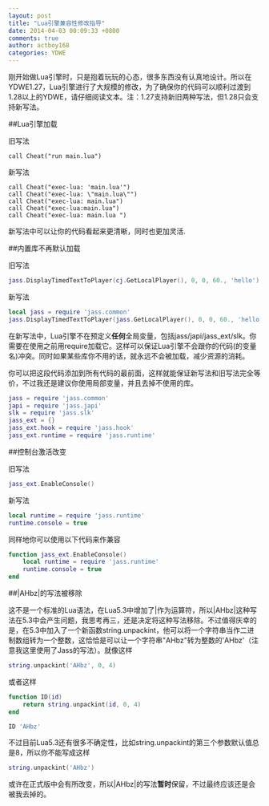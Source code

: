 ```yaml
---
layout: post
title: "Lua引擎兼容性修改指导"
date: 2014-04-03 00:09:33 +0800
comments: true
author: actboy168
categories: YDWE
---
```


刚开始做Lua引擎时，只是抱着玩玩的心态，很多东西没有认真地设计。所以在YDWE1.27，Lua引擎进行了大规模的修改，为了确保你的代码可以顺利过渡到1.28以上的YDWE，请仔细阅读文本。注：1.27支持新旧两种写法，但1.28只会支持新写法。

<!-- more -->

##Lua引擎加载

旧写法
```
call Cheat("run main.lua")
```

新写法
```
call Cheat("exec-lua: 'main.lua'")
call Cheat("exec-lua: \"main.lua\"")
call Cheat("exec-lua: main.lua")
call Cheat("exec-lua:main.lua")
call Cheat("exec-lua: main.lua ")
```
新写法中可以让你的代码看起来更清晰，同时也更加灵活.

##内置库不再默认加载

旧写法

``` lua
jass.DisplayTimedTextToPlayer(cj.GetLocalPlayer(), 0, 0, 60., 'hello')
```

新写法
``` lua
local jass = require 'jass.common'
jass.DisplayTimedTextToPlayer(jass.GetLocalPlayer(), 0, 0, 60., 'hello')
```

在新写法中，Lua引擎不在预定义**任何**全局变量，包括jass/japi/jass_ext/slk。你需要在使用之前用require加载它。这样可以保证Lua引擎不会跟你的代码(的变量名)冲突。同时如果某些库你不用的话，就永远不会被加载，减少资源的消耗。

你可以把这段代码添加到所有代码的最前面，这样就能保证新写法和旧写法完全等价，不过我还是建议你使用局部变量，并且去掉不使用的库。
``` lua
jass = require 'jass.common'
japi = require 'jass.japi'
slk = require 'jass.slk'
jass_ext = {}
jass_ext.hook = require 'jass.hook'
jass_ext.runtime = require 'jass.runtime'
```

##控制台激活改变

旧写法
``` lua
jass_ext.EnableConsole()
```

新写法
``` lua
local runtime = require 'jass.runtime'
runtime.console = true
```

同样地你可以使用以下代码来作兼容
``` lua
function jass_ext.EnableConsole()
	local runtime = require 'jass.runtime'
	runtime.console = true
end
```

##|AHbz|的写法被移除

这不是一个标准的Lua语法，在Lua5.3中增加了|作为运算符，所以|AHbz|这种写法在5.3中会产生问题，我思考再三，还是决定将这种写法移除。不过值得庆幸的是，在5.3中加入了一个新函数string.unpackint，他可以将一个字符串当作二进制数组转为一个整数，这恰恰是可以让一个字符串"AHbz"转为整数的'AHbz'（注意我这里使用了Jass的写法）。就像这样

``` lua
string.unpackint('AHbz', 0, 4)
```

或者这样
``` lua
function ID(id)
	return string.unpackint(id, 0, 4)
end

ID 'AHbz'
```


不过目前Lua5.3还有很多不确定性，比如string.unpackint的第三个参数默认值总是8，所以你不能写成这样
``` lua
string.unpackint('AHbz')
```

或许在正式版中会有所改变，所以|AHbz|的写法**暂时**保留，不过最终应该还是会被我去掉的。
